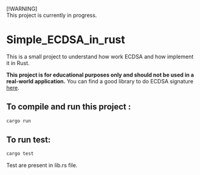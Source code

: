 [!WARNING]  
This project is currently in progress.

# Simple_ECDSA_in_rust
This is a small project to understand how work ECDSA and how implement it in Rust.

**This project is for educational purposes only and should not be used in a real-world application.**
You can find a good library to do ECDSA signature [here](https://github.com/RustCrypto/elliptic-curves/tree/master/k256).

## To compile and run this project :
```bash
cargo run
```

## To run test:
```bash
cargo test
```
Test are present in lib.rs file.
